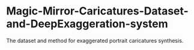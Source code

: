 # Magic-Mirror-Caricatures-Dataset-and-DeepExaggeration-system
The dataset and method for exaggerated portrait caricatures synthesis.
